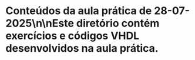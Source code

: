 # Conteúdos da aula prática de 28-07-2025\n\nEste diretório contém exercícios e códigos VHDL desenvolvidos na aula prática.

